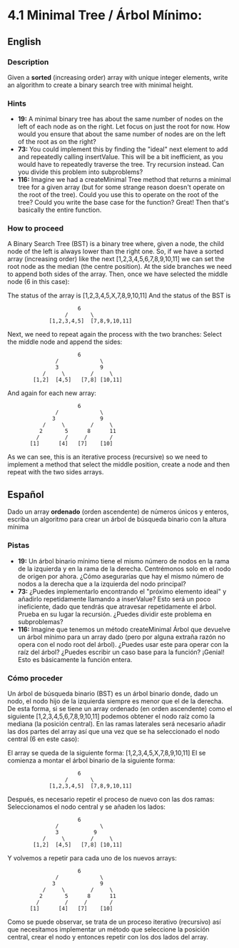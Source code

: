 # 4.1 Minimal Tree / Árbol Mínimo:


## English

### Description
Given a **sorted** (increasing order) array with unique integer elements, write an algorithm to create a binary search tree with minimal height.

### Hints

- **19:** A minimal binary tree has about the same number of nodes on the left of each node as on the right. Let focus on just the root for now. How would you 
ensure that about the same number of nodes are on the left of the root as on the right?
- **73:** You could implement this by finding the "ideal" next element to add and repeatedly calling insertValue. This will be a bit inefficient, as you would have 
to repeatedly traverse the tree. Try recursion instead. Can you divide this problem into subproblems?
- **116:** Imagine we had a createMinimal Tree method that returns a minimal tree for a given array (but for some strange reason doesn't operate on the root of the tree). 
Could you use this to operate on the root of the tree? Could you write the base case for the function? Great! Then that's basically the entire function.

### How to proceed
A Binary Search Tree (BST) is a binary tree where, given a node, the child node of the left is always lower than the right one. So, if we have a sorted array (increasing order)
like the next \[1,2,3,4,5,6,7,8,9,10,11\] we can set the root node as the median (the centre position). At the side branches we need to append both sides of the array. Then,
once we have selected the middle node (6 in this case):

The status of the array is \[1,2,3,4,5,X,7,8,9,10,11\]
And the status of the BST is

						  6
					  /       \
                 [1,2,3,4,5]  [7,8,9,10,11]
 
Next, we need to repeat again the process with the two branches: Select the middle node and append the sides:

						  6
				   /             \
				   3	         9
               /     \        /     \     
            [1,2]  [4,5]   [7,8] [10,11]

And again for each new array:

	                      6
				   /             \
				  3	             9
               /     \        /     \     
              2       5      8      11
			 /        /     /       /
           [1]      [4]   [7]    [10]

As we can see, this is an iterative process (recursive) so we need to implement a method that select the middle position, create a node and then repeat with the
two sides arrays.

## Español
Dado un array **ordenado** (orden ascendente) de números únicos y enteros, escriba un algoritmo para crear un árbol de búsqueda binario con la altura mínima

### Pistas

- **19:** Un árbol binario mínimo tiene el mismo número de nodos en la rama de la izquierda y en la rama de la derecha. Centrémonos solo en el nodo de origen por ahora. ¿Cómo asegurarías 
que hay el mismo número de nodos a la derecha que a la izquierda del nodo principal? 
- **73:** ¿Puedes implementarlo encontrando el "próximo elemento ideal" y añadirlo repetidamente llamando a inserValue? Esto será un poco ineficiente, dado que tendrás que atravesar repetidamente
el árbol. Prueba en su lugar la recursión. ¿Puedes dividir este problema en subproblemas?
- **116:** Imagine que tenemos un método createMinimal Árbol que devuelve un árbol mínimo para un array dado (pero por alguna extraña razón no opera con el nodo root del árbol). 
¿Puedes usar este para operar con la raíz del árbol? ¿Puedes escribir un caso base para la función? ¡Genial! Esto es básicamente la función entera.

### Cómo proceder

Un árbol de búsqueda binario (BST) es un árbol binario donde, dado un nodo, el nodo hijo de la izquierda siempre es menor que el de la derecha. De esta forma, si se tiene un array ordenado
(en orden ascendente) como el siguiente \[1,2,3,4,5,6,7,8,9,10,11\] podemos obtener el nodo raíz como la mediana (la posición central). En las ramas laterales será necesario añadir las dos partes del array
así que una vez que se ha seleccionado el nodo central (6  en este caso):

El array se queda de la siguiente forma: \[1,2,3,4,5,X,7,8,9,10,11\]
El se comienza a montar el árbol binario de la siguiente forma:

						  6
					  /       \
                 [1,2,3,4,5]  [7,8,9,10,11]

Después, es necesario repetir el proceso de nuevo con  las dos ramas: Seleccionamos el nodo central y se añaden los lados:


						  6
				   /             \
				   3	       9
               /     \        /     \     
            [1,2]  [4,5]   [7,8] [10,11]
			
Y volvemos a repetir para cada uno de los nuevos arrays:

						  6
				   /             \
				  3	             9
               /     \        /     \     
              2       5      8      11
			 /        /     /       /
           [1]      [4]   [7]    [10]

Como se puede observar, se trata de un proceso iterativo (recursivo) así que necesitamos implementar un método que seleccione la posición central, crear el nodo y entonces repetir con los
dos lados del array.
